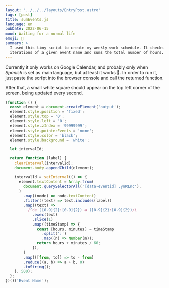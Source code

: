 ```yaml
---
layout: '../../../layouts/EntryPost.astro'
tags: [post]
title: sumEvents.js
language: en
pubDate: 2022-06-15
mood: Waiting for a normal life
emoji: 📆
summary: >
  I used this tiny script to create my weekly work schedule. It checks for
  iterations of a given event name and sums the total number of hours.
---
```


Currently it only works on Google Calendar, and probably only when _Spanish_ is
set as main language, but at least it works 🤷. In order to run it, just paste
the script into the browser console and call the returned function.

After that, a small white square should appear on the top left corner of the
screen, being updated every second.

```js
(function () {
  const element = document.createElement('output');
  element.style.position = 'fixed';
  element.style.top = '0';
  element.style.left = '0';
  element.style.zIndex = '99999999';
  element.style.pointerEvents = 'none';
  element.style.color = 'black';
  element.style.background = 'white';

  let intervalId;

  return function (label) {
    clearInterval(intervalId);
    document.body.appendChild(element);

    intervalId = setInterval(() => {
      element.textContent = Array.from(
        document.querySelectorAll('[data-eventid] .ynRLnc'),
      )
        .map((node) => node.textContent)
        .filter((text) => text.includes(label))
        .map((text) =>
          /^de ([0-9]{2}:[0-9]{2}) a ([0-9]{2}:[0-9]{2})/i
            .exec(text)
            .slice(1)
            .map((timeStamp) => {
              const [hours, minutes] = timeStamp
                .split(':')
                .map((n) => Number(n));
              return hours + minutes / 60;
            }),
        )
        .map(([from, to]) => to - from)
        .reduce((a, b) => a + b, 0)
        .toString();
    }, 500);
  };
})()('Event Name');
```
